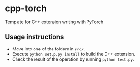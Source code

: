 # cpp-torch
Template for C++ extension writing with PyTorch


## Usage instructions  
- Move into one of the folders in `src/`.
- Execute `python setup.py install` to build the C++ extension.
- Check the result of the operation by running `python test.py`.

